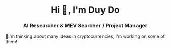 <h1 align="center">Hi 👋, I'm Duy Do</h1>
<h3 align="center">AI Researcher & MEV Searcher / Project Manager</h3>

<!--- <p align="left"> <img src="https://komarev.com/ghpvc/?username=doduy&label=Profile%20views&color=0e75b6&style=flat" alt="doduy" /> </p> -->

<!--- <p align="left"> <img src="https://github-profile-trophy.vercel.app/?username=doduy&theme=onedark" alt="doduy" /></a> </p> -->

🌱I'm thinking about many ideas in cryptocurrencies, I'm working on some of them!
<!--- - 📄 Know about my experiences [Resume](https://doduy.github.io/resume/) -->

<!--- <h3 align="left">Connect with me:</h3> -->
<!-- <p align="left">
<a href="https://linkedin.com/in/duydv" target="blank"><img align="center" src="https://cdn.jsdelivr.net/npm/simple-icons@3.0.1/icons/linkedin.svg" alt="duydv" height="30" width="40" /></a>
</p> -->
